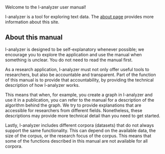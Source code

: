 Welcome to the I-analyzer user manual!

I-analyzer is a tool for exploring text data. The [about page](/about) provides more information about this site.

## About this manual

I-analyzer is designed to be self-explanatory whenever possible; we encourage you to explore the application and use the manual when something is unclear. You do not need to read the manual first.

As a research application, I-analyzer must not only offer useful tools to researchers, but also be accountable and transparent. Part of the function of this manual is to provide that accountability, by providing the technical description of how I-analyzer works.

This means that when, for example, you create a graph in I-analyzer and use it in a publication, you can refer to the manual for a description of the algorithm behind the graph. We try to provide explanations that are accessible for researchers from different fields. Nonetheless, these descriptions may provide more technical detail than you need to get started.

Lastly, I-analyzer includes different corpora (datasets) that do not always support the same functionality. This can depend on the available data, the size of the corpus, or the research focus of the corpus. This means that some of the functions described in this manual are not available for all corpora.
